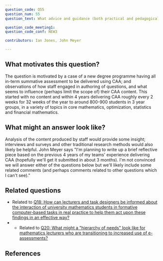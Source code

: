 ```yaml
---
question_code: Q55 
question_num: 55 
question_text: What advice and guidance (both practical and pedagogical) is available to mathematics lecturers about using e-assessment in their courses, and to what extent do they engage with it? 

question_code_meeting1:  
question_code_conf: NEW3 

contributors: Ian Jones, John Meyer

---
```



## What motivates this question?

The question is motivated by a case of a new degree programme having all in-term summative assessment to be delivered using CAA; and observations of how staff engaged in authoring of questions, and what seems to influence (perhaps limit the scope of) their CAA content. This started with no content and within 4 years delivering CAA roughly every 2 weeks for 32 weeks of the year to around 800-900 students in 3 year groups, in a variety of topics in core mathematics, optimization, statistics and financial mathematics.  

## What might an answer look like?

Analysis of the content produced by staff would provide some insight; interviews and surveys and other traditional research methods would also likely be helpful. John Meyer says "I'm planning to write up a brief reflective piece based on the previous 4 years of my teams' experience delivering CAA (hopefully we'll get it submitted in about 3 months). I'm not convinced we will answer either of the questions below but we'll likely include some related comments (and perhaps comments related to other questions which I can't see)."

## Related questions

* Related to [Q18: How can lecturers and task designers be informed about the interaction of university mathematics students in formative computer-based tasks in real practice to help them act upon these findings in an effective way?](Q18)
* * Related to [Q20: What might a "hierarchy of needs" look like for mathematics lecturers who are transitioning to increased use of e-assessments?](Q20)

## References
